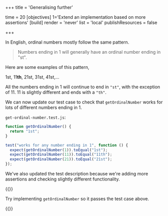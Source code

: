 +++
title = 'Generalising further'

time = 20
[objectives]
    1='Extend an implementation based on more assertions'
[build]
  render = 'never'
  list = 'local'
  publishResources = false

+++

In English, ordinal numbers mostly follow the same pattern.

> Numbers ending in 1 will generally have an ordinal number ending in "st".

Here are some examples of this pattern,

1st, 11**th**, 21st, 31st, 41st,...

All the numbers ending in 1 will continue to end in `"st"`, with the exception of 11.
11 is slightly different and ends with a `"th"`.

We can now update our test case to check that `getOrdinalNumber` works for lots of different numbers ending in 1.

`get-ordinal-number.test.js`:

```js {linenos=table,hl_lines=["5-9"],linenostart=1}
function getOrdinalNumber() {
  return "1st";
}

test("works for any number ending in 1", function () {
  expect(getOrdinalNumber(1)).toEqual("1st");
  expect(getOrdinalNumber(11)).toEqual("11th");
  expect(getOrdinalNumber(21)).toEqual("21st");
});
```

We've also updated the test description because we're adding more assertions and checking slightly different functionality.

{{<note type="exercise" title="🔧 Implement">}}

Try implementing `getOrdinalNumber` so it passes the test case above.

{{</note>}}
